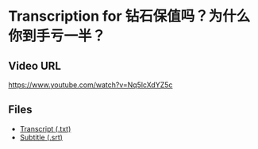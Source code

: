 # Transcription for 钻石保值吗？为什么你到手亏一半？
## Video URL
https://www.youtube.com/watch?v=Nq5lcXdYZ5c
 
## Files
- [Transcript (.txt)](./transcript.txt)
- [Subtitle (.srt)](./transcript.srt)
